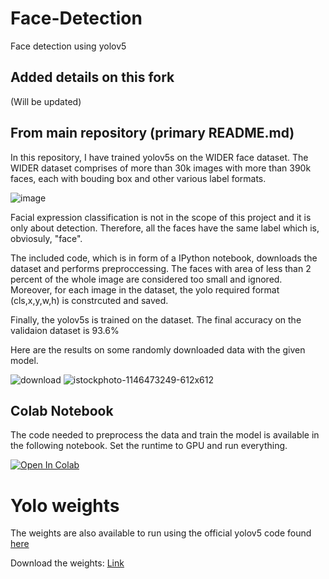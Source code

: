 # Face-Detection
Face detection using yolov5

## Added details on this fork
(Will be updated)

## From main repository (primary README.md)
In this repository, I have trained yolov5s on the WIDER face dataset.
The WIDER dataset comprises of more than 30k images with more than 390k faces, each with bouding box and other various label formats.

![image](http://shuoyang1213.me/WIDERFACE/support/intro.jpg)

Facial expression classification is not in the scope of this project and it is only about detection. Therefore, all the faces have the same label which is, obviosuly, "face".

The included code, which is in form of a IPython notebook, downloads the dataset and performs preproccessing. The faces with area of less than 2 percent of the whole image are considered too small and ignored. Moreover, for each image in the dataset, the yolo required format (cls,x,y,w,h) is constrcuted and saved.

Finally, the yolov5s is trained on the dataset.
The final accuracy on the validaion dataset is 93.6%

Here are the results on some randomly downloaded data with the given model.

![download](https://user-images.githubusercontent.com/44018277/118492637-74766d00-b735-11eb-8b6c-8d8226dc4f4a.jpg)
![istockphoto-1146473249-612x612](https://user-images.githubusercontent.com/44018277/118492644-76403080-b735-11eb-9f8f-21c2ed5eefd4.jpg)

## Colab Notebook
The code needed to preprocess the data and train the model is available in the following notebook.
Set the runtime to GPU and run everything.

[![Open In Colab](https://colab.research.google.com/assets/colab-badge.svg)](https://github.com/miladsoltany/Face-Detection/blob/main/Face_Detection.ipynb)

# Yolo weights
The weights are also available to run using the official yolov5 code found [here](https://github.com/ultralytics/yolov5)

Download the weights: [Link](https://github.com/miladsoltany/Face-Detection/blob/main/face_detection_yolov5s.pt)

